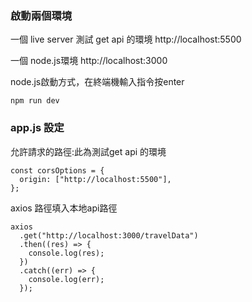 ### 啟動兩個環境

一個 live server 測試 get api 的環境 http://localhost:5500

一個 node.js環境 http://localhost:3000

node.js啟動方式，在終端機輸入指令按enter
```
npm run dev
```

### app.js 設定

允許請求的路徑:此為測試get api 的環境
```
const corsOptions = {
  origin: ["http://localhost:5500"],
};
```

axios 路徑填入本地api路徑
```
axios
  .get("http://localhost:3000/travelData")
  .then((res) => {
    console.log(res);
  })
  .catch((err) => {
    console.log(err);
  });
```
